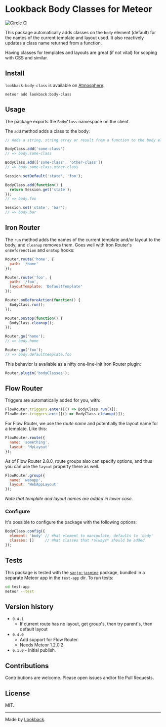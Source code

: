 # Lookback Body Classes for Meteor

[![Circle CI](https://circleci.com/gh/lookback/meteor-bodyclass/tree/master.svg?style=svg)](https://circleci.com/gh/lookback/meteor-bodyclass/tree/master)

This package automatically adds classes on the `body` element (default) for the names of the current template and layout used. It also reactively updates a class name returned from a function.

Having classes for templates and layouts are great (if not vital) for scoping with CSS and similar.

## Install

`lookback:body-class` is available on [Atmosphere](https://atmospherejs.com/lookback/body-class):

    meteor add lookback:body-class

## Usage

The package exports the `BodyClass` namespace on the client.

The `add` method adds a class to the body:
```js
// Adds a string, string array or result from a function to the body element.

BodyClass.add('some-class')
// => body.some-class
```

```js
BodyClass.add(['some-class', 'other-class'])
// => body.some-class.other-class
```
```js
Session.setDefault('state', 'foo');

BodyClass.add(function() {
  return Session.get('state');
});
// => body.foo

Session.set('state', 'bar');
// => body.bar
```

## Iron Router

The `run` method adds the names of the current template and/or layout to the body, and `cleanup` removes them. Goes well with Iron Router's `onBeforeAction` and `onStop` hooks:

```js
Router.route('home', {
  path: '/home'
});

Router.route('foo', {
  path: '/foo',
  layoutTemplate: 'DefaultTemplate'
});

Router.onBeforeAction(function() {
  BodyClass.run();
});

Router.onStop(function() {
  BodyClass.cleanup();
});

Router.go('home');
// => body.home

Router.go('foo');
// => body.defaulttemplate.foo
```

This behavior is available as a nifty one-line-init Iron Router plugin:

```js
Router.plugin('bodyClasses');
```

## Flow Router

Triggers are automatically added for you, with:

```js
FlowRouter.triggers.enter([() => BodyClass.run()]);
FlowRouter.triggers.exit([() => BodyClass.cleanup()]);
```

For Flow Router, we use the *route name* and potentially the layout name for a template. Like this:

```js
FlowRouter.route({
  name: 'something',
  layout: 'MyLayout'
});
```

As of Flow Router 2.8.0, route groups also can specify options, and thus you can use the `layout` property there as well.

```js
FlowRouter.group({
  name: 'webapp',
  layout: 'WebAppLayout'
});
```

*Note that template and layout names are added in lower case.*

### Configure

It's possible to configure the package with the following options:

```js
BodyClass.config({
  element: 'body' // What element to manipulate, defaults to 'body'
  classes: []     // What classes that *always* should be added
});
```

## Tests

This package is tested with the [`sanjo:jasmine`](https://github.com/Sanjo/meteor-jasmine/) package, bundled in a separate Meteor app in the `test-app` dir. To run tests:

```bash
cd test-app
meteor --test
```

## Version history

- `0.4.1`
  - If current route has no layout, get group's, then try parent's, then default layout
- `0.4.0`
  - Add support for Flow Router.
  - Needs Meteor 1.2.0.2.
- `0.1.0` - Initial publish.

## Contributions

Contributions are welcome. Please open issues and/or file Pull Requests.

## License

MIT.

***

Made by [Lookback](http://lookback.io).
